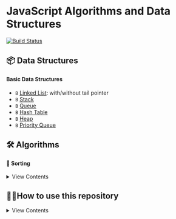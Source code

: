 # JavaScript Algorithms and Data Structures
[![Build Status](https://travis-ci.com/ihuseynoff/js-algorithms-data-structures.svg?branch=master)](https://travis-ci.com/ihuseynoff/js-algorithms-data-structures)



## 📦 Data Structures

#### Basic Data Structures                              
 
- `B` [Linked List](data-structures/linked-list): with/without tail pointer      
- `B` [Stack](data-structures/stack)                                            
- `B` [Queue](data-structures/queue)                                                  
- `B` [Hash Table]()                                                         
- `B` [Heap]()                                                                       
- `B` [Priority Queue]()                                                             


 ## 🛠 Algorithms 
 
 
#### 🔢 Sorting
<details>
 <summary>
  View Contents
 </summary>
 <p>
 
 - [ ] Bubble Sort
 - [ ] Selection Sort
 - [ ] Insertion Sort
 - [ ] Heap Sort
 - [ ] Merge Sort
 - [ ] Quicksort 
 - [ ] Counting Sort 
 - [ ] Radix Sort 
 </p>
</details>
 
## 👨‍💻How to use this repository
<details>
<summary>
View Contents
</summary>
<p>

1. **Clone repository**
    ```text
    git clone https://github.com/ihuseynoff/js-algorithms-data-structures.git
    ```
    
2. **Install dependencies**
    ```text
    npm install
    ```
3. **Run tests**
    ```text
    npm test
    ```
</p>
</details>
  